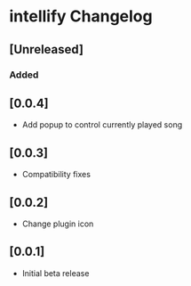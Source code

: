 <!-- Keep a Changelog guide -> https://keepachangelog.com -->

# intellify Changelog

## [Unreleased]
### Added

## [0.0.4]
- Add popup to control currently played song

## [0.0.3]
- Compatibility fixes

## [0.0.2]
- Change plugin icon

## [0.0.1]
- Initial beta release

